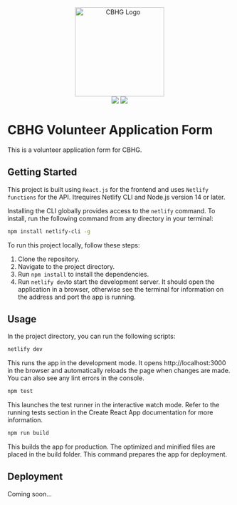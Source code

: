 <div style="text-align:center"><img src="https://res.cloudinary.com/stbensonimoh/image/upload/v1690361221/logo_pnhxjb.svg" alt="CBHG Logo" width="200"></div>

<div style="text-align:center"> 
<img src="https://img.shields.io/github/contributors/stbensonimoh/cbhg-volunteer-form"> <img src="https://img.shields.io/github/license/stbensonimoh/cbhg-volunteer-form"></div>


# CBHG Volunteer Application Form
This is a volunteer application form for CBHG.

## Getting Started
This project is built using `React.js` for the frontend and uses `Netlify functions` for the API. Itrequires Netlify CLI and Node.js version 14 or later.

Installing the CLI globally provides access to the `netlify` command. To install, run the following command from any directory in your terminal:

```bash
npm install netlify-cli -g
```

To run this project locally, follow these steps:

1. Clone the repository.
2. Navigate to the project directory.
3. Run `npm install` to install the dependencies.
4. Run `netlify dev`to start the development server. It should open the application in a browser, otherwise see the terminal for information on the address and port the app is running.

## Usage
In the project directory, you can run the following scripts:

```bash
netlify dev
```

 This runs the app in the development mode. It opens http://localhost:3000 in the browser and automatically reloads the page when changes are made. You can also see any lint errors in the console.

```bash
npm test
```
This launches the test runner in the interactive watch mode. Refer to the running tests section in the Create React App documentation for more information.

```bash
npm run build 
```
This builds the app for production. The optimized and minified files are placed in the build folder. This command prepares the app for deployment.

## Deployment
Coming soon...